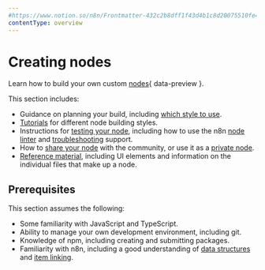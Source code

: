 ```yaml
---
#https://www.notion.so/n8n/Frontmatter-432c2b8dff1f43d4b1c8d20075510fe4
contentType: overview
---
```


# Creating nodes

Learn how to build your own custom [nodes](/glossary.md#node-n8n){ data-preview }.

This section includes:

* Guidance on planning your build, including [which style to use](/integrations/creating-nodes/plan/choose-node-method.md).
* [Tutorials](/integrations/creating-nodes/build/index.md) for different node building styles.
* Instructions for [testing your node](/integrations/creating-nodes/test/index.md), including how to use the n8n [node linter](/integrations/creating-nodes/test/node-linter.md) and [troubleshooting](/integrations/creating-nodes/test/troubleshooting-node-development.md) support.
* How to [share your node](/integrations/creating-nodes/deploy/submit-community-nodes.md) with the community, or use it as a [private node](/integrations/creating-nodes/deploy/install-private-nodes.md).
* [Reference material](/integrations/creating-nodes/build/reference/index.md), including UI elements and information on the individual files that make up a node.

## Prerequisites

This section assumes the following:

* Some familiarity with JavaScript and TypeScript.
* Ability to manage your own development environment, including git.
* Knowledge of npm, including creating and submitting packages.
* Familiarity with n8n, including a good understanding of [data structures](/data/data-structure.md) and [item linking](/data/data-mapping/data-item-linking/index.md).
